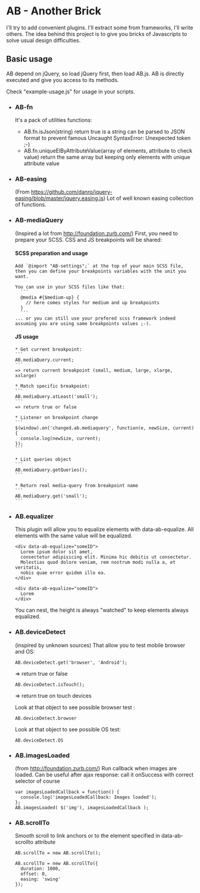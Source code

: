# AB - Another Brick
I'll try to add convenient plugins. I'll extract some from frameworks, I'll write others.
The idea behind this project is to give you bricks of Javascripts to solve usual design difficulties.


## Basic usage
AB depend on jQuery, so load jQuery first, then load AB.js.
AB is directly executed and give you access to its methods.

Check "example-usage.js" for usage in your scripts.

* ### AB-fn
    It's a pack of utilities functions:
    * AB.fn.isJson(string)
      return true is a string can be parsed to JSON format to prevent famous Uncaught SyntaxError: Unexpected token ;-)
    * AB.fn.uniqueElByAttributeValue(array of elements, attribute to check value)
      return the same array but keeping only elements with unique attribute value


* ### AB-easing
    (From https://github.com/danro/jquery-easing/blob/master/jquery.easing.js)
    Lot of well known easing collection of functions.


* ### AB-mediaQuery
    (Inspired a lot from http://foundation.zurb.com/)
    First, you need to prepare your SCSS. CSS and JS breakpoints will be shared:

    #### SCSS preparation and usage
      Add `@import "AB-settings";` at the top of your main SCSS file, then you can define your breakpoints variables with the unit you want.

      You can use in your SCSS files like that:
        ```
        @media #{$medium-up} {
          // here comes styles for medium and up breakpoints
        }
        ```
      ... or you can still use your prefered scss framework indeed assuming you are using same breakpoints values ;-).

    #### JS usage
      * Get current breakpoint:
      ```
      AB.mediaQuery.current;
      ```
      => return current breakpoint (small, medium, large, xlarge, xxlarge)

      * Match specific breakpoint:
      ```
      AB.mediaQuery.atLeast('small');
      ```
      => return true or false

      * Listener on breakpoint change
      ```
      $(window).on('changed.ab.mediaquery', function(e, newSize, current) {
        console.log(newSize, current);
      });
      ```

      * List queries object
      ```
      AB.mediaQuery.getQueries();
      ```

      * Return real media-query from breakpoint name
      ```
      AB.mediaQuery.get('small');
      ```


* ### AB.equalizer
    This plugin will allow you to equalize elements with data-ab-equalize. All elements with the same value will be equalized.

    ```
    <div data-ab-equalize="someID">
      Lorem ipsum dolor sit amet,
      consectetur adipisicing elit. Minima hic debitis ut consectetur.
      Molestias quod dolore veniam, rem nostrum modi nulla a, et veritatis,
      nobis quae error quidem illo ea.
    </div>

    <div data-ab-equalize="someID">
      Lorem
    </div>
    ```

    You can nest, the height is always "watched" to keep elements always equalized.


* ### AB.deviceDetect
    (inspired by unknown sources)
    That allow you to test mobile browser and OS:
    ```
    AB.deviceDetect.get('browser', 'Android');
    ```
    => return true or false

    ```
    AB.deviceDetect.isTouch();
    ```
    => return true on touch devices

    Look at that object to see possible browser test :
    ```
    AB.deviceDetect.browser
    ```

    Look at that object to see possible OS test:
    ```
    AB.deviceDetect.OS
    ```


* ### AB.imagesLoaded
    (from http://foundation.zurb.com/)
    Run callback when images are loaded.
    Can be useful after ajax response: call it onSuccess with correct selector of course
    ```
    var imagesLoadedCallback = function() {
      console.log('imagesLoadedCallback: Images loaded');
    };
    AB.imagesLoaded( $('img'), imagesLoadedCallback );
    ```

* ### AB.scrollTo
    Smooth scroll to link anchors or to the element specified in data-ab-scrollto attribute
    ```
    AB.scrollTo = new AB.scrollTo();

    AB.scrollTo = new AB.scrollTo({
      duration: 1000,
      offset: 0,
      easing: 'swing'
    });
    ```